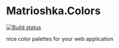 # Matrioshka.Colors

[![Build status](https://ci.appveyor.com/api/projects/status/3sujhnkat5pu62ra?svg=true)](https://ci.appveyor.com/project/avmaisak/matrioshka-colors)

nice color palettes for your web application
